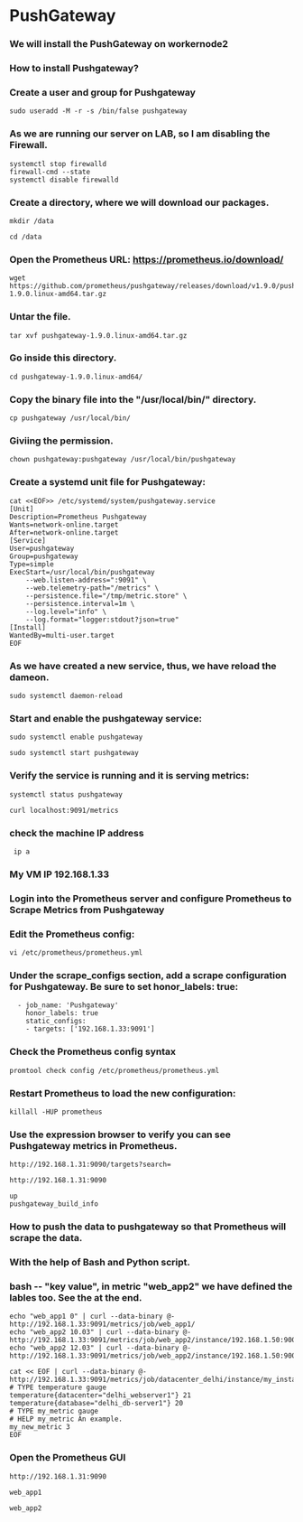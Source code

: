 # PushGateway
### We will install the PushGateway on workernode2
### How to install Pushgateway?

### Create a user and group for Pushgateway
```
sudo useradd -M -r -s /bin/false pushgateway
```

### As we are running our server on LAB, so I am disabling the Firewall.
```
systemctl stop firewalld
firewall-cmd --state
systemctl disable firewalld
```


### Create a directory, where we will download our packages.
```
mkdir /data
```
```
cd /data
```
###  Open the Prometheus URL:  https://prometheus.io/download/
```
wget https://github.com/prometheus/pushgateway/releases/download/v1.9.0/pushgateway-1.9.0.linux-amd64.tar.gz
```
### Untar the file.
```
tar xvf pushgateway-1.9.0.linux-amd64.tar.gz
```
### Go inside this directory.
```
cd pushgateway-1.9.0.linux-amd64/
```
### Copy the binary file into the "/usr/local/bin/" directory.
```
cp pushgateway /usr/local/bin/
```
### Giviing the permission. 
```
chown pushgateway:pushgateway /usr/local/bin/pushgateway
```
### Create a systemd unit file for Pushgateway:

```
cat <<EOF>> /etc/systemd/system/pushgateway.service
[Unit]
Description=Prometheus Pushgateway
Wants=network-online.target
After=network-online.target
[Service]
User=pushgateway
Group=pushgateway
Type=simple
ExecStart=/usr/local/bin/pushgateway
    --web.listen-address=":9091" \
    --web.telemetry-path="/metrics" \
    --persistence.file="/tmp/metric.store" \
    --persistence.interval=1m \
    --log.level="info" \
    --log.format="logger:stdout?json=true"
[Install]
WantedBy=multi-user.target
EOF
```

### As we have created a new service, thus, we have reload the dameon.
```
sudo systemctl daemon-reload
```

###  Start and enable the pushgateway service:
```
sudo systemctl enable pushgateway
```
```
sudo systemctl start pushgateway
```



###  Verify the service is running and it is serving metrics:
```
systemctl status pushgateway
```
```
curl localhost:9091/metrics
```
### check the machine IP address
```
 ip a
```
### My VM IP 192.168.1.33


### Login into the Prometheus server and configure Prometheus to Scrape Metrics from Pushgateway
### Edit the Prometheus config:
```
vi /etc/prometheus/prometheus.yml
```

### Under the scrape_configs section, add a scrape configuration for Pushgateway. Be sure to set honor_labels: true:
```
  - job_name: 'Pushgateway'
    honor_labels: true
    static_configs:
    - targets: ['192.168.1.33:9091']
 ```
 

###  Check the Prometheus config syntax
```
promtool check config /etc/prometheus/prometheus.yml
```

###  Restart Prometheus to load the new configuration:
```
killall -HUP prometheus
```

###  Use the expression browser to verify you can see Pushgateway metrics in Prometheus.
```
http://192.168.1.31:9090/targets?search=
```
```
http://192.168.1.31:9090
```
```
up
pushgateway_build_info
```

###  How to push the data to pushgateway so that Prometheus will scrape the data.
###  With the help of Bash and Python script.

###  bash -- "key value", in metric "web_app2" we have defined the lables too. See the at the end.
```
echo "web_app1 0" | curl --data-binary @- http://192.168.1.33:9091/metrics/job/web_app1/
echo "web_app2 10.03" | curl --data-binary @- http://192.168.1.33:9091/metrics/job/web_app2/instance/192.168.1.50:9000/cpu/0
echo "web_app2 12.03" | curl --data-binary @- http://192.168.1.33:9091/metrics/job/web_app2/instance/192.168.1.50:9000/cpu/1
```
```
cat << EOF | curl --data-binary @- http://192.168.1.33:9091/metrics/job/datacenter_delhi/instance/my_instance1
# TYPE temperature gauge
temperature{datacenter="delhi_webserver1"} 21
temperature{database="delhi_db-server1"} 20
# TYPE my_metric gauge
# HELP my_metric An example.
my_new_metric 3
EOF
```

### Open the Prometheus GUI 

```
http://192.168.1.31:9090
```

```
web_app1
```
```
web_app2
```
